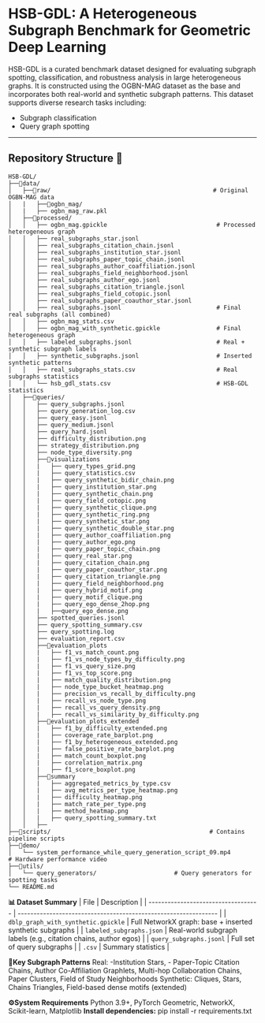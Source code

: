 # HSB-GDL: A Heterogeneous Subgraph Benchmark for Geometric Deep Learning
HSB-GDL is a curated benchmark dataset designed for evaluating subgraph spotting, classification, and robustness analysis in large heterogeneous graphs. It is constructed using the OGBN-MAG dataset as the base and incorporates both real-world and synthetic subgraph patterns. This dataset supports diverse research tasks including:

- Subgraph classification
- Query graph spotting

---

## Repository Structure 📁
```
HSB-GDL/
├──📁data/
│   ├──📁raw/                                              # Original OGBN-MAG data
│   |   ├──📁ogbn_mag/
│   |   ├── ogbn_mag_raw.pkl                              
│   ├──📁processed/
│   │   ├── ogbn_mag.gpickle                               # Processed heterogeneous graph
│   │   ├── real_subgraphs_star.jsonl                        
│   │   ├── real_subgraphs_citation_chain.jsonl
│   │   ├── real_subgraphs_institution_star.jsonl
│   │   ├── real_subgraphs_paper_topic_chain.jsonl
│   │   ├── real_subgraphs_author_coaffiliation.jsonl
│   │   ├── real_subgraphs_field_neighborhood.jsonl
│   │   ├── real_subgraphs_author_ego.jsonl
│   │   ├── real_subgraphs_citation_triangle.jsonl
│   │   ├── real_subgraphs_field_cotopic.jsonl
│   │   ├── real_subgraphs_paper_coauthor_star.jsonl
│   │   ├── real_subgraphs.jsonl                           # Final real subgraphs (all combined) 
│   │   ├── ogbn_mag_stats.csv
│   │   ├── ogbn_mag_with_synthetic.gpickle                # Final heterogeneous graph
│   │   ├── labeled_subgraphs.jsonl                        # Real + synthetic subgraph labels
│   │   ├── synthetic_subgraphs.jsonl                      # Inserted synthetic patterns
│   │   ├── real_subgraphs_stats.csv                       # Real subgraphs statistics
│   │   └── hsb_gdl_stats.csv                              # HSB-GDL statistics
│   ├──📁queries/
│   │   ├── query_subgraphs.jsonl
│   │   ├── query_generation_log.csv
│   │   ├── query_easy.jsonl
│   │   ├── query_medium.jsonl
│   │   ├── query_hard.jsonl
│   │   ├── difficulty_distribution.png 
│   │   ├── strategy_distribution.png
│   │   ├── node_type_diversity.png
│   │   ├──📁visualizations
│   │   |   ├── query_types_grid.png
│   │   |   ├── query_statistics.csv
│   │   |   ├── query_synthetic_bidir_chain.png
│   │   |   ├── query_institution_star.png
│   │   |   ├── query_synthetic_chain.png
│   │   |   ├── query_field_cotopic.png
│   │   |   ├── query_synthetic_clique.png
│   │   |   ├── query_synthetic_ring.png
│   │   |   ├── query_synthetic_star.png
│   │   |   ├── query_synthetic_double_star.png
│   │   |   ├── query_author_coaffiliation.png
│   │   |   ├── query_author_ego.png
│   │   |   ├── query_paper_topic_chain.png
│   │   |   ├── query_real_star.png
│   │   |   ├── query_citation_chain.png
│   │   |   ├── query_paper_coauthor_star.png
│   │   |   ├── query_citation_triangle.png
│   │   |   ├── query_field_neighborhood.png
│   │   |   ├── query_hybrid_motif.png
│   │   |   ├── query_motif_clique.png
│   │   |   ├── query_ego_dense_2hop.png
│   │   |   ├──query_ego_dense.png
│   │   ├── spotted_queries.jsonl
│   │   ├── query_spotting_summary.csv
│   │   ├── query_spotting.log
│   │   ├── evaluation_report.csv
│   │   ├──📁evaluation_plots
│   │   |   ├── f1_vs_match_count.png
│   │   |   ├── f1_vs_node_types_by_difficulty.png
│   │   |   ├── f1_vs_query_size.png
│   │   |   ├── f1_vs_top_score.png
│   │   |   ├── match_quality_distribution.png
│   │   |   ├── node_type_bucket_heatmap.png
│   │   |   ├── precision_vs_recall_by_difficulty.png
│   │   |   ├── recall_vs_node_type.png
│   │   |   ├── recall_vs_query_density.png
│   │   |   ├── recall_vs_similarity_by_difficulty.png
│   │   ├──📁evaluation_plots_extended
│   │   |   ├── f1_by_difficulty_extended.png
│   │   |   ├── coverage_rate_barplot.png
│   │   |   ├── f1_by_heterogeneous_extended.png
│   │   |   ├── false_positive_rate_barplot.png
│   │   |   ├── match_count_boxplot.png
│   │   |   ├── correlation_matrix.png
│   │   |   ├── f1_score_boxplot.png
│   │   ├──📁summary
│   │   |   ├── aggregated_metrics_by_type.csv
│   │   |   ├── avg_metrics_per_type_heatmap.png
│   │   |   ├── difficulty_heatmap.png
│   │   |   ├── match_rate_per_type.png
│   │   |   ├── method_heatmap.png
│   │   |   ├── query_spotting_summary.txt
│   │   ├──
├──📁scripts/                                             # Contains pipeline scripts
├──📁demo/
│   └── system_performance_while_query_generation_script_09.mp4           # Hardware performance video
├──📁utils/
│   └── query_generators/                      # Query generators for spotting tasks
└── README.md
```
**📊 Dataset Summary**
| File                                | Description                                                     |
| ----------------------------------- | --------------------------------------------------------------- |
| `dblp_graph_with_synthetic.gpickle` | Full NetworkX graph: base + inserted synthetic subgraphs        |
| `labeled_subgraphs.json`            | Real-world subgraph labels (e.g., citation chains, author egos) |
| `query_subgraphs.jsonl`             | Full set of query subgraphs                                     |
| `.csv`                              | Summary statistics                                              |

**📌Key Subgraph Patterns**
Real:
    -Institution Stars, - Paper-Topic Citation Chains, Author Co-Affiliation Graphlets, Multi-hop Collaboration Chains, Paper Clusters, Field of Study Neighborhoods
Synthetic:
    Cliques, Stars, Chains Triangles, Field-based dense motifs (extended)

**⚙️System Requirements**
Python 3.9+, PyTorch Geometric, NetworkX, Scikit-learn, Matplotlib 
**Install dependencies:** 
pip install -r requirements.txt
